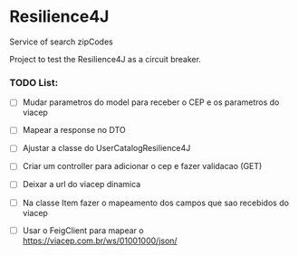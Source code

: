 # Resilience4J 

Service of search zipCodes

Project to test the Resilience4J as a circuit breaker.

### TODO List:

- [ ] Mudar parametros do model para receber o CEP e os parametros do viacep

- [ ] Mapear a response no DTO

- [ ] Ajustar a classe do UserCatalogResilience4J

- [ ] Criar um controller para adicionar o cep e fazer validacao (GET)

- [ ] Deixar a url do viacep dinamica

- [ ] Na classe Item fazer o mapeamento dos campos que sao recebidos do viacep

- [ ] Usar o FeigClient para mapear o https://viacep.com.br/ws/01001000/json/
